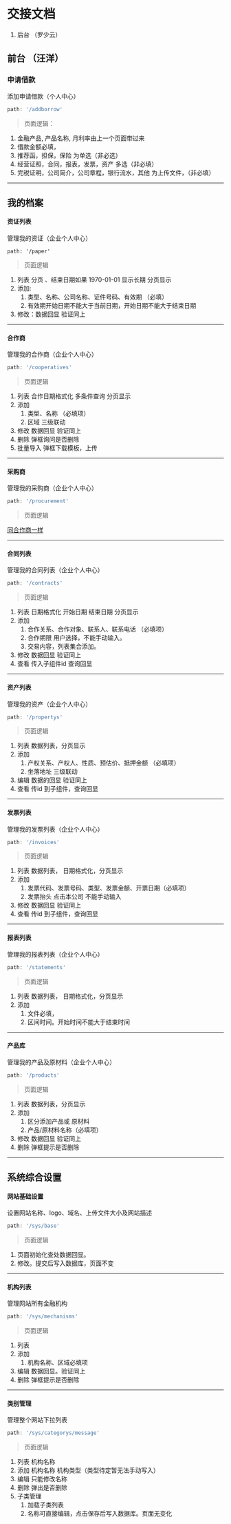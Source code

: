 # 交接文档
1. 后台 （罗少云）

## 前台 （汪洋）

### 申请借款 
添加申请借款（个人中心）

 ```js
 path: '/addborrow'
 ```

> 页面逻辑：  

1. 金融产品, 产品名称, 月利率由上一个页面带过来 
2. 借款金额必填，
3. 推荐函，担保，保险 为单选（非必选）
4. 经营证照，合同，报表，发票，资产 多选（非必填）
5. 完税证明，公司简介，公司章程，银行流水，其他 为上传文件，（非必填）

----

## 我的档案
####  资证列表  
管理我的资证（企业个人中心）
```
path: '/paper'
```
> 页面逻辑

1. 列表 分页 、结束日期如果 1970-01-01  显示长期 分页显示
2. 添加:
	1. 类型、名称、公司名称、证件号码、有效期 （必填）
	2. 有效期开始日期不能大于当前日期，开始日期不能大于结束日期
3. 修改：数据回显 验证同上
	
----

#### 合作商
管理我的合作商（企业个人中心）
```js
path: '/cooperatives'
``` 
> 页面逻辑

1. 列表 合作日期格式化 多条件查询 分页显示
2. 添加 
	1. 类型、名称 （必填项）
	2. 区域 三级联动
3. 修改 数据回显 验证同上
4. 删除 弹框询问是否删除
5. 批量导入 弹框下载模板，上传

---

#### 采购商
管理我的采购商（企业个人中心）
```js
path: '/procurement'
```
> 页面逻辑 

[同合作商一样](#合作商)

--- 
#### 合同列表
管理我的合同列表（企业个人中心）
```js
path: '/contracts'
```

> 页面逻辑

1. 列表 日期格式化 开始日期 结束日期 分页显示
2. 添加 
	1. 合作关系、合作对象、联系人、联系电话 （必填项）
	2. 合作期限 用户选择，不能手动输入。
	3. 交易内容，列表集合添加。
3. 修改 数据回显 验证同上
4. 查看 传入子组件id 查询回显

 
--- 

#### 资产列表
管理我的资产（企业个人中心）
```js
path: '/propertys'
```

> 页面逻辑

1. 列表 数据列表，分页显示
2. 添加
	1. 产权关系、产权人、性质、预估价、抵押金额 （必填项）
	2. 坐落地址 三级联动
3. 编辑 数据的回显 验证同上
4. 查看 传id 到子组件，查询回显
 
---

#### 发票列表
管理我的发票列表（企业个人中心）
```js
path: '/invoices'
```
> 页面逻辑

1. 列表 数据列表， 日期格式化，分页显示
2. 添加
	1. 发票代码、发票号码、类型、发票金额、开票日期（必填项）
	2. 发票抬头 点击本公司 不能手动输入
3. 修改 数据回显 验证同上
4. 查看 传id 到子组件，查询回显
--- 

#### 报表列表
管理我的报表列表（企业个人中心）
```js
path: '/statements'
```
>页面逻辑

1. 列表 数据列表， 日期格式化，分页显示
2. 添加 
	1. 文件必填， 
	2. 区间时间。开始时间不能大于结束时间

---
#### 产品库
管理我的产品及原材料（企业个人中心）
```js
path: '/products'
```
> 页面逻辑

1. 列表 数据列表，分页显示
2. 添加 
	1. 区分添加产品或 原材料
	2. 产品/原材料名称（必填项）
3. 修改 数据回显 验证同上
4. 删除 弹框提示是否删除


----

## 系统综合设置

#### 网站基础设置
设置网站名称、logo、域名、上传文件大小及网站描述
```js
path: '/sys/base'
```	
> 页面逻辑

1. 页面初始化查处数据回显。
2. 修改。提交后写入数据库，页面不变

----

#### 机构列表
管理网站所有金融机构
```js
path: '/sys/mechanisms'
```
> 页面逻辑

1. 列表
2. 添加	
	1. 机构名称、区域必填项
3. 编辑 数据回显。验证同上
4. 删除 弹框提示是否删除

---

#### 类别管理
管理整个网站下拉列表
```js
path: '/sys/categorys/message' 
```
> 页面逻辑

1. 列表 机构名称
2. 添加 机构名称 机构类型（类型待定暂无法手动写入）
3. 编辑 只能修改名称
4. 删除 弹出是否删除
5. 子类管理 
	1. 加载子类列表
	2. 名称可直接编辑，点击保存后写入数据库。页面无变化
